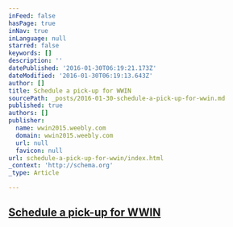 ```yaml
---
inFeed: false
hasPage: true
inNav: true
inLanguage: null
starred: false
keywords: []
description: ''
datePublished: '2016-01-30T06:19:21.173Z'
dateModified: '2016-01-30T06:19:13.643Z'
author: []
title: Schedule a pick-up for WWIN
sourcePath: _posts/2016-01-30-schedule-a-pick-up-for-wwin.md
published: true
authors: []
publisher:
  name: wwin2015.weebly.com
  domain: wwin2015.weebly.com
  url: null
  favicon: null
url: schedule-a-pick-up-for-wwin/index.html
_context: 'http://schema.org'
_type: Article

---
```

## [Schedule a pick-up for WWIN][0]

[0]: https://www.timetrade.com/book/BDJDN